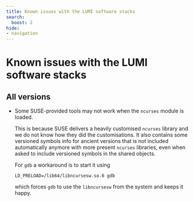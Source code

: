 ```yaml
---
title: Known issues with the LUMI software stacks
search:
  boost: 2
hide:
- navigation
---
```


# Known issues with the LUMI software stacks

## All versions

-   Some SUSE-provided tools may not work when the `ncurses` module is loaded.

    This is because SUSE delivers a heavily customised `ncurses` library and we do
    not know how they did the customisations. It also contains some versioned symbols
    info for ancient versions that is not included automatically anymore with more
    present `ncurses` libraries, even when asked to include versioned symbols in the
    shared objects.

    For `gdb` a workaround is to start it using

    ```
    LD_PRELOAD=/lib64/libncursesw.so.6 gdb
    ```

    which forces `gdb` to use the `libncursesw` from the system and keeps it happy.


